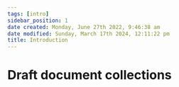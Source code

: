 ```yaml
---
tags: [intro]
sidebar_position: 1
date created: Monday, June 27th 2022, 9:46:38 am
date modified: Sunday, March 17th 2024, 12:11:22 pm
title: Introduction
---
```


# Draft document collections